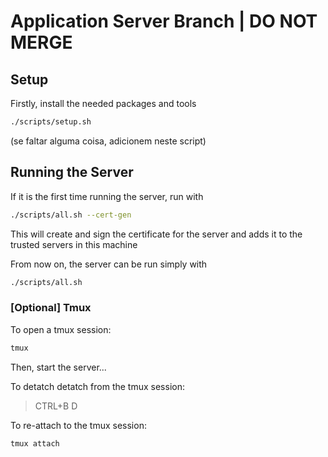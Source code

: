 # Application Server Branch | DO NOT MERGE

## Setup

Firstly, install the needed packages and tools
```sh
./scripts/setup.sh
```

(se faltar alguma coisa, adicionem neste script)

## Running the Server

If it is the first time running the server, run with
```sh
./scripts/all.sh --cert-gen
```

This will create and sign the certificate for the server and adds it to the trusted servers in this machine

From now on, the server can be run simply with
```sh
./scripts/all.sh
```
### [Optional] Tmux

To open a tmux session:
```sh
tmux
```

Then, start the server...

To detatch detatch from the tmux session:
> CTRL+B
> D

To re-attach to the tmux session:
```sh
tmux attach
```
